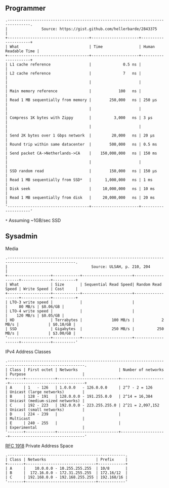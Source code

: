 ## Programmer

    .--------------------------------------------------------------------------------.
    |               Source: https://gist.github.com/hellerbarde/2843375              |
    +------------------------------------+---------------------+---------------------+
    | What                               | Time                | Human Readable Time |
    +------------------------------------+---------------------+---------------------+
    | L1 cache reference                 |              0.5 ns |                     |
    | L2 cache reference                 |              7   ns |                     |
    |                                    |                     |                     |
    | Main memory reference              |            100   ns |                     |
    | Read 1 MB sequentially from memory |        250,000   ns | 250 µs              |
    |                                    |                     |                     |
    | Compress 1K bytes with Zippy       |          3,000   ns | 3 µs                |
    |                                    |                     |                     |
    | Send 2K bytes over 1 Gbps network  |         20,000   ns | 20 µs               |
    | Round trip within same datacenter  |        500,000   ns | 0.5 ms              |
    | Send packet CA->Netherlands->CA    |    150,000,000   ns | 150 ms              |
    |                                    |                     |                     |
    | SSD random read                    |        150,000   ns | 150 µs              |
    | Read 1 MB sequentially from SSD*   |      1,000,000   ns | 1 ms                |
    | Disk seek                          |     10,000,000   ns | 10 ms               |
    | Read 1 MB sequentially from disk   |     20,000,000   ns | 20 ms               |
    '------------------------------------+---------------------+---------------------'

`*` Assuming ~1GB/sec SSD

## Sysadmin

Media

    .----------------------------------------------------------------------------------------------------.
    |                                     Source: ULSAH, p. 210, 204                                     |
    +-------------------+------------+----------------------+-------------------+-------------+----------+
    | What              | Size       | Sequential Read Speed| Random Read Speed | Write Speed | Cost     |
    +-------------------+------------+----------------------+-------------------+-------------+----------+
    | LTO-3 write speed |            |                      |                   |     80 MB/s | $0.06/GB |
    | LTO-4 write speed |            |                      |                   |    120 MB/s | $0.05/GB |
    | HD                | Terrabytes |             100 MB/s |            2 MB/s |             | $0.10/GB |
    | SSD               | Gigabytes  |             250 MB/s |          250 MB/s |             | $3.00/GB |
    '-------------------+------------+----------------------+-------------------+-------------+----------'

IPv4 Address Classes

    .--------------------------------------------------------------------------------------------------------.
    | Class | First octet | Networks                  | Number of networks | Purpose                         |
    +-------+-------------+---------------------------+--------------------+---------------------------------+
    | A     | 1   - 126   | 1.0.0.0   - 126.0.0.0     | 2^7 - 2 = 126      | Unicast (large networks)        |
    | B     | 128 - 191   | 128.0.0.0 - 191.255.0.0   | 2^14 = 16,384      | Unicast (medium-sized networks) |
    | C     | 192 - 223   | 192.0.0.0 - 223.255.255.0 | 2^21 = 2,097,152   | Unicast (small networks)        |
    | D     | 224 - 239   |                           |                    | Multicast                       |
    | E     | 240 - 255   |                           |                    | Experimental                    |
    '-------+-------------+---------------------------+--------------------+---------------------------------'

[RFC 1918](https://tools.ietf.org/html/rfc1918) Private Address Space

    .----------------------------------------------------.
    | Class | Networks                      | Prefix     |
    +-------+-------------------------------+------------+
    | A     |    10.0.0.0 - 10.255.255.255  | 10/8       |
    | B     |  172.16.0.0 - 172.31.255.255  | 172.16/12  |
    | C     | 192.168.0.0 - 192.168.255.255 | 192.168/16 |
    '-------+-------------------------------+------------'
